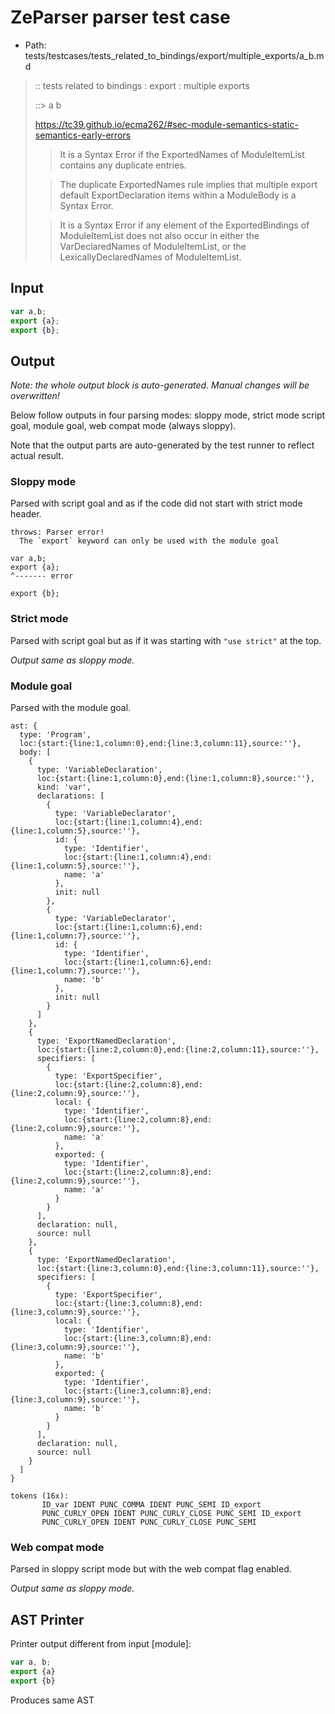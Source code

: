 # ZeParser parser test case

- Path: tests/testcases/tests_related_to_bindings/export/multiple_exports/a_b.md

> :: tests related to bindings : export : multiple exports
>
> ::> a b
> 
> https://tc39.github.io/ecma262/#sec-module-semantics-static-semantics-early-errors
> 
> > It is a Syntax Error if the ExportedNames of ModuleItemList contains any duplicate entries.
> 
> > The duplicate ExportedNames rule implies that multiple export default ExportDeclaration items within a ModuleBody is a Syntax Error.
> 
> > It is a Syntax Error if any element of the ExportedBindings of ModuleItemList does not also occur in either the VarDeclaredNames of ModuleItemList, or the LexicallyDeclaredNames of ModuleItemList.

## Input

`````js
var a,b;
export {a};
export {b};
`````

## Output

_Note: the whole output block is auto-generated. Manual changes will be overwritten!_

Below follow outputs in four parsing modes: sloppy mode, strict mode script goal, module goal, web compat mode (always sloppy).

Note that the output parts are auto-generated by the test runner to reflect actual result.

### Sloppy mode

Parsed with script goal and as if the code did not start with strict mode header.

`````
throws: Parser error!
  The `export` keyword can only be used with the module goal

var a,b;
export {a};
^------- error

export {b};
`````

### Strict mode

Parsed with script goal but as if it was starting with `"use strict"` at the top.

_Output same as sloppy mode._

### Module goal

Parsed with the module goal.

`````
ast: {
  type: 'Program',
  loc:{start:{line:1,column:0},end:{line:3,column:11},source:''},
  body: [
    {
      type: 'VariableDeclaration',
      loc:{start:{line:1,column:0},end:{line:1,column:8},source:''},
      kind: 'var',
      declarations: [
        {
          type: 'VariableDeclarator',
          loc:{start:{line:1,column:4},end:{line:1,column:5},source:''},
          id: {
            type: 'Identifier',
            loc:{start:{line:1,column:4},end:{line:1,column:5},source:''},
            name: 'a'
          },
          init: null
        },
        {
          type: 'VariableDeclarator',
          loc:{start:{line:1,column:6},end:{line:1,column:7},source:''},
          id: {
            type: 'Identifier',
            loc:{start:{line:1,column:6},end:{line:1,column:7},source:''},
            name: 'b'
          },
          init: null
        }
      ]
    },
    {
      type: 'ExportNamedDeclaration',
      loc:{start:{line:2,column:0},end:{line:2,column:11},source:''},
      specifiers: [
        {
          type: 'ExportSpecifier',
          loc:{start:{line:2,column:8},end:{line:2,column:9},source:''},
          local: {
            type: 'Identifier',
            loc:{start:{line:2,column:8},end:{line:2,column:9},source:''},
            name: 'a'
          },
          exported: {
            type: 'Identifier',
            loc:{start:{line:2,column:8},end:{line:2,column:9},source:''},
            name: 'a'
          }
        }
      ],
      declaration: null,
      source: null
    },
    {
      type: 'ExportNamedDeclaration',
      loc:{start:{line:3,column:0},end:{line:3,column:11},source:''},
      specifiers: [
        {
          type: 'ExportSpecifier',
          loc:{start:{line:3,column:8},end:{line:3,column:9},source:''},
          local: {
            type: 'Identifier',
            loc:{start:{line:3,column:8},end:{line:3,column:9},source:''},
            name: 'b'
          },
          exported: {
            type: 'Identifier',
            loc:{start:{line:3,column:8},end:{line:3,column:9},source:''},
            name: 'b'
          }
        }
      ],
      declaration: null,
      source: null
    }
  ]
}

tokens (16x):
       ID_var IDENT PUNC_COMMA IDENT PUNC_SEMI ID_export
       PUNC_CURLY_OPEN IDENT PUNC_CURLY_CLOSE PUNC_SEMI ID_export
       PUNC_CURLY_OPEN IDENT PUNC_CURLY_CLOSE PUNC_SEMI
`````


### Web compat mode

Parsed in sloppy script mode but with the web compat flag enabled.

_Output same as sloppy mode._

## AST Printer

Printer output different from input [module]:

````js
var a, b;
export {a}
export {b}
````

Produces same AST
